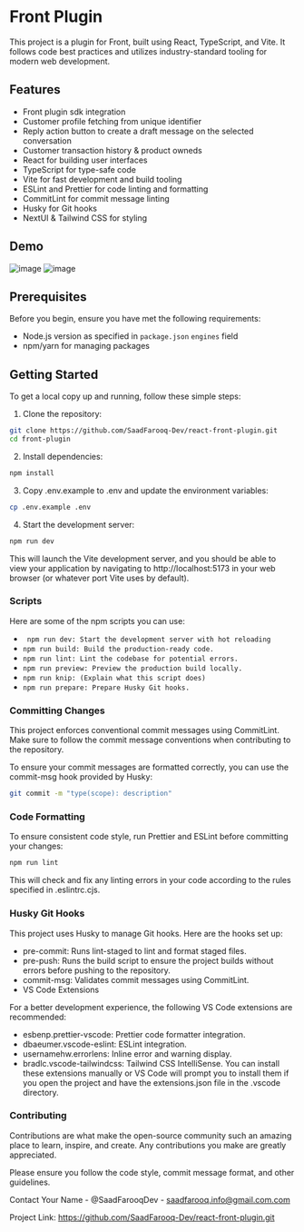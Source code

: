 # Front Plugin

This project is a plugin for Front, built using React, TypeScript, and Vite. It follows code best practices and utilizes industry-standard tooling for modern web development.

## Features

- Front plugin sdk integration
- Customer profile fetching from unique identifier
- Reply action button to create a draft message on the selected conversation
- Customer transaction history & product owneds
- React for building user interfaces
- TypeScript for type-safe code
- Vite for fast development and build tooling
- ESLint and Prettier for code linting and formatting
- CommitLint for commit message linting
- Husky for Git hooks
- NextUI & Tailwind CSS for styling

## Demo
![image](https://github.com/SaadFarooq-Dev/react-front-plugin/assets/89783597/ce101293-0228-4086-acfe-819f4e7265e7)
![image](https://github.com/SaadFarooq-Dev/react-front-plugin/assets/89783597/afc72ee5-8422-43b2-8835-e968fead23f2)

## Prerequisites

Before you begin, ensure you have met the following requirements:

- Node.js version as specified in `package.json` `engines` field
- npm/yarn for managing packages

## Getting Started

To get a local copy up and running, follow these simple steps:

1. Clone the repository:

```bash
git clone https://github.com/SaadFarooq-Dev/react-front-plugin.git
cd front-plugin
```

2. Install dependencies:

```bash
npm install
```

3. Copy .env.example to .env and update the environment variables:

```bash
cp .env.example .env
```

4. Start the development server:

```bash
npm run dev
```

This will launch the Vite development server, and you should be able to view your application by navigating to http://localhost:5173 in your web browser (or whatever port Vite uses by default).

### Scripts

Here are some of the npm scripts you can use:

- ` npm run dev: Start the development server with hot reloading`
- `npm run build: Build the production-ready code. `
- `npm run lint: Lint the codebase for potential errors.`
- `npm run preview: Preview the production build locally.`
- `npm run knip: (Explain what this script does)`
- `npm run prepare: Prepare Husky Git hooks.`

### Committing Changes

This project enforces conventional commit messages using CommitLint. Make sure to follow the commit message conventions when contributing to the repository.

To ensure your commit messages are formatted correctly, you can use the commit-msg hook provided by Husky:

```bash
git commit -m "type(scope): description"
```

### Code Formatting

To ensure consistent code style, run Prettier and ESLint before committing your changes:

```bash
npm run lint
```

This will check and fix any linting errors in your code according to the rules specified in .eslintrc.cjs.

### Husky Git Hooks

This project uses Husky to manage Git hooks. Here are the hooks set up:

- pre-commit: Runs lint-staged to lint and format staged files.
- pre-push: Runs the build script to ensure the project builds without errors before pushing to the repository.
- commit-msg: Validates commit messages using CommitLint.
- VS Code Extensions

For a better development experience, the following VS Code extensions are recommended:

- esbenp.prettier-vscode: Prettier code formatter integration.
- dbaeumer.vscode-eslint: ESLint integration.
- usernamehw.errorlens: Inline error and warning display.
- bradlc.vscode-tailwindcss: Tailwind CSS IntelliSense.
  You can install these extensions manually or VS Code will prompt you to install them if you open the project and have the extensions.json file in the .vscode directory.

### Contributing

Contributions are what make the open-source community such an amazing place to learn, inspire, and create. Any contributions you make are greatly appreciated.

Please ensure you follow the code style, commit message format, and other guidelines.

Contact
Your Name - @SaadFarooqDev - saadfarooq.info@gmail.com.com

Project Link: https://github.com/SaadFarooq-Dev/react-front-plugin.git
